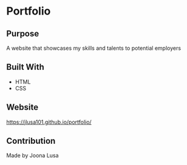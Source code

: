 # Portfolio

## Purpose
A website that showcases my skills and talents to potential employers

## Built With
* HTML
* CSS

## Website
https://jlusa101.github.io/portfolio/

## Contribution
Made by Joona Lusa
